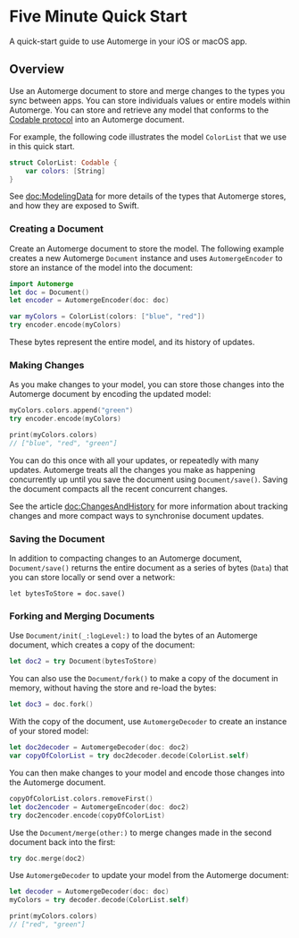 # Five Minute Quick Start

A quick-start guide to use Automerge in your iOS or macOS app. 

## Overview

Use an Automerge document to store and merge changes to the types you sync between apps.
You can store individuals values or entire models within Automerge.
You can store and retrieve any model that conforms to the [Codable protocol](https://developer.apple.com/documentation/swift/codable) into an Automerge document. 

For example, the following code illustrates the model `ColorList` that we use in this quick start.
```swift
struct ColorList: Codable {
    var colors: [String]
}
```

See <doc:ModelingData> for more details of the types that Automerge stores, and how they are exposed to Swift. 

### Creating a Document

Create an Automerge document to store the model.
The following example creates a new Automerge ``Document`` instance and uses ``AutomergeEncoder`` to store an instance of the model into the document:

```swift
import Automerge
let doc = Document()
let encoder = AutomergeEncoder(doc: doc)

var myColors = ColorList(colors: ["blue", "red"])
try encoder.encode(myColors)
```

These bytes represent the entire model, and its history of updates.

### Making Changes

As you make changes to your model, you can store those changes into the Automerge document by encoding the updated model:

```swift
myColors.colors.append("green")
try encoder.encode(myColors)

print(myColors.colors)
// ["blue", "red", "green"]
```

You can do this once with all your updates, or repeatedly with many updates.
Automerge treats all the changes you make as happening concurrently up until you save the document using ``Document/save()``.
Saving the document compacts all the recent concurrent changes.

See the article <doc:ChangesAndHistory> for more information about tracking changes and more compact ways to synchronise document updates. 


### Saving the Document

In addition to compacting changes to an Automerge document, ``Document/save()`` returns the entire document as a series of bytes (`Data`) that you can store locally or send over a network:
```
let bytesToStore = doc.save()
```

### Forking and Merging Documents

Use ``Document/init(_:logLevel:)`` to load the bytes of an Automerge document, which creates a copy of the document:

```swift
let doc2 = try Document(bytesToStore)
```

You can also use the ``Document/fork()`` to make a copy of the document in memory, without having the store and re-load the bytes:

```swift
let doc3 = doc.fork()
```

With the copy of the document, use ``AutomergeDecoder`` to create an instance of your stored model:

```swift
let doc2decoder = AutomergeDecoder(doc: doc2)
var copyOfColorList = try doc2decoder.decode(ColorList.self)
```

You can then make changes to your model and encode those changes into the Automerge document.

```swift
copyOfColorList.colors.removeFirst()
let doc2encoder = AutomergeEncoder(doc: doc2)
try doc2encoder.encode(copyOfColorList)
```

Use the ``Document/merge(other:)`` to merge changes made in the second document back into the first:

```swift
try doc.merge(doc2)
```

Use `AutomergeDecoder` to update your model from the Automerge document:
```swift
let decoder = AutomergeDecoder(doc: doc)
myColors = try decoder.decode(ColorList.self)

print(myColors.colors)
// ["red", "green"]
```
